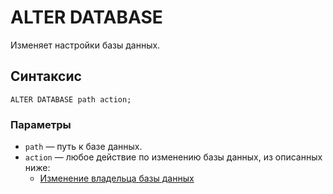 # ALTER DATABASE

Изменяет настройки базы данных.

## Синтаксис

```yql
ALTER DATABASE path action;
```

### Параметры

* `path` — путь к базе данных.
* `action` — любое действие по изменению базы данных, из описанных ниже:
    * [Изменение владельца базы данных](owner.md)
